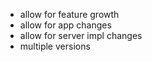 * allow for feature growth
* allow for app changes
* allow for server impl changes
* multiple versions
